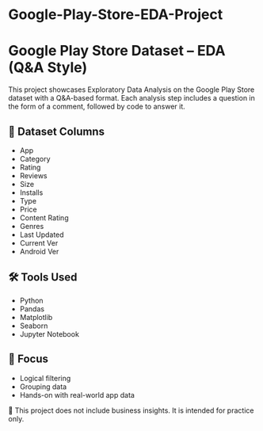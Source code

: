 # Google-Play-Store-EDA-Project

# Google Play Store Dataset – EDA (Q&A Style)

This project showcases Exploratory Data Analysis on the Google Play Store dataset with a Q&A-based format. Each analysis step includes a question in the form of a comment, followed by code to answer it.

## 📌 Dataset Columns
- App
- Category
- Rating
- Reviews
- Size
- Installs
- Type
- Price
- Content Rating
- Genres
- Last Updated
- Current Ver
- Android Ver

## 🛠️ Tools Used
- Python
- Pandas
- Matplotlib
- Seaborn
- Jupyter Notebook

## 🎯 Focus
- Logical filtering
- Grouping data
- Hands-on with real-world app data

📎 This project does not include business insights. It is intended for practice only.
